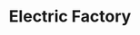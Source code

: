 ---
pid: PT55
title: Electric Factory
location_transcription: Penn Treaty
zipcode: 
outside_phl: 
neighborhood: 
age: '16'
age_range: 13-19
instagram: 
image_file_name: PT_55.jpg
proposal_transcription: |-
  Electric factory
  We should have roof top concerts at the old abandoned electric factory
topic: Music
topic_summary: '0'
type: Performance
keywords_other: 
credit: 
image_labels: 
twitter: hehnessy
facebook: 
permalink: "/monuments/pt55/"
layout: item-page
---